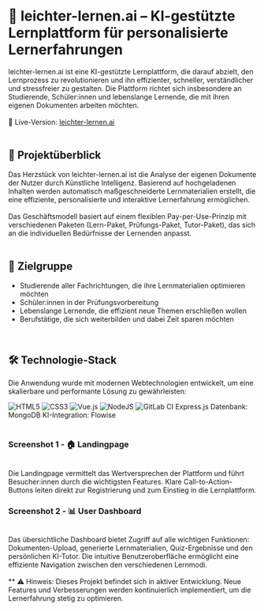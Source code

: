 # 🧠 leichter-lernen.ai – KI-gestützte Lernplattform für personalisierte Lernerfahrungen

leichter-lernen.ai ist eine KI-gestützte Lernplattform, die darauf abzielt, den Lernprozess zu revolutionieren und ihn effizienter, schneller, verständlicher und stressfreier zu gestalten. Die Plattform richtet sich insbesondere an Studierende, Schüler:innen und lebenslange Lernende, die mit ihren eigenen Dokumenten arbeiten möchten.
<br>
<br>
🔗 Live-Version: [leichter-lernen.ai](https://leichter-lernen.netlify.app/#/)
<br>
<br>

## 🚀 Projektüberblick
Das Herzstück von leichter-lernen.ai ist die Analyse der eigenen Dokumente der Nutzer durch Künstliche Intelligenz. Basierend auf hochgeladenen Inhalten werden automatisch maßgeschneiderte Lernmaterialien erstellt, die eine effiziente, personalisierte und interaktive Lernerfahrung ermöglichen.
<br>
<br>
Das Geschäftsmodell basiert auf einem flexiblen Pay-per-Use-Prinzip mit verschiedenen Paketen (Lern-Paket, Prüfungs-Paket, Tutor-Paket), das sich an die individuellen Bedürfnisse der Lernenden anpasst.
<br>
<br>

## 🎯 Zielgruppe
<ul>
<li> Studierende aller Fachrichtungen, die ihre Lernmaterialien optimieren möchten </li>
<li> Schüler:innen in der Prüfungsvorbereitung </li>
<li> Lebenslange Lernende, die effizient neue Themen erschließen wollen </li>
<li> Berufstätige, die sich weiterbilden und dabei Zeit sparen möchten </li>
</ul>
<br>

## 🛠️ Technologie-Stack
Die Anwendung wurde mit modernen Webtechnologien entwickelt, um eine skalierbare und performante Lösung zu gewährleisten:

![HTML5](https://img.shields.io/badge/html5-%23E34F26.svg?style=for-the-badge&logo=html5&logoColor=white)
![CSS3](https://img.shields.io/badge/css3-%231572B6.svg?style=for-the-badge&logo=css3&logoColor=white)
![Vue.js](https://img.shields.io/badge/vuejs-%2335495e.svg?style=for-the-badge&logo=vuedotjs&logoColor=%234FC08D)
![NodeJS](https://img.shields.io/badge/node.js-6DA55F?style=for-the-badge&logo=node.js&logoColor=white)
![GitLab CI](https://img.shields.io/badge/gitlab%20ci-%23181717.svg?style=for-the-badge&logo=gitlab&logoColor=white)
Express.js
Datenbank: MongoDB
KI-Integration: Flowise
<br>
<br>


### Screenshot 1 - 🏠 Landingpage
<br>
Die Landingpage vermittelt das Wertversprechen der Plattform und führt Besucher:innen durch die wichtigsten Features. Klare Call-to-Action-Buttons leiten direkt zur Registrierung und zum Einstieg in die Lernplattform.
<br>

### Screenshot 2 - 📊 User Dashboard
<br>
Das übersichtliche Dashboard bietet Zugriff auf alle wichtigen Funktionen: Dokumenten-Upload, generierte Lernmaterialien, Quiz-Ergebnisse und den persönlichen KI-Tutor. Die intuitive Benutzeroberfläche ermöglicht eine effiziente Navigation zwischen den verschiedenen Lernmodi.
<br>


<br>
** ⚠️ Hinweis: Dieses Projekt befindet sich in aktiver Entwicklung. Neue Features und Verbesserungen werden kontinuierlich implementiert, um die Lernerfahrung stetig zu optimieren.
